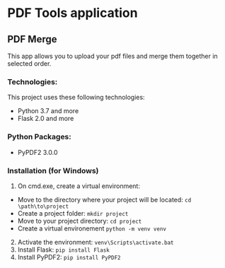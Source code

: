 # PDF Tools application

## PDF Merge
This app allows you to upload your pdf files and merge them together in selected order.

### Technologies:
This project uses these following technologies:
* Python 3.7 and more
* Flask 2.0 and more

### Python Packages:
* PyPDF2 3.0.0

### Installation (for Windows)
1. On cmd.exe, create a virtual environment:<br>
* Move to the directory where your project will be located: `cd \path\to\project`
* Create a project folder: `mkdir project`<br>
* Move to your project directory: `cd project`<br>
* Create a virtual environement `python -m venv venv`<br>
2. Activate the environment: `venv\Scripts\activate.bat`
3. Install Flask: `pip install Flask`
4. Install PyPDF2: `pip install PyPDF2`

